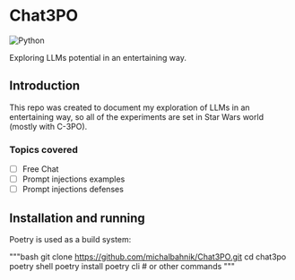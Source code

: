 # Chat3PO

![Python](https://img.shields.io/badge/Python-v3.8-blue.svg?logo=python&longCache=true&logoColor=white&colorB=5e81ac&style=flat-square&colorA=4c566a)

Exploring LLMs potential in an entertaining way.

## Introduction

This repo was created to document my exploration of LLMs in an entertaining way, so all of the experiments are set in Star Wars world (mostly with C-3PO).

### Topics covered

* [ ] Free Chat
* [ ] Prompt injections examples
* [ ] Prompt injections defenses

## Installation and running

Poetry is used as a build system:

"""bash
git clone https://github.com/michalbahnik/Chat3PO.git
cd chat3po
poetry shell
poetry install
poetry cli # or other commands
"""
